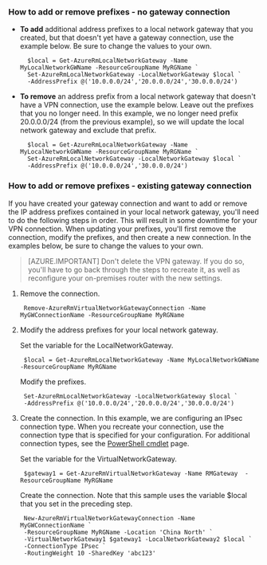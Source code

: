 ### <a name="noconnection"></a>How to add or remove prefixes - no gateway connection
* **To add** additional address prefixes to a local network gateway that you created, but that doesn't yet have a gateway connection, use the example below. Be sure to change the values to your own.
  
        $local = Get-AzureRmLocalNetworkGateway -Name MyLocalNetworkGWName -ResourceGroupName MyRGName `
        Set-AzureRmLocalNetworkGateway -LocalNetworkGateway $local `
        -AddressPrefix @('10.0.0.0/24','20.0.0.0/24','30.0.0.0/24')
* **To remove** an address prefix from a local network gateway that doesn't have a VPN connection, use the example below. Leave out the prefixes that you no longer need. In this example, we no longer need prefix 20.0.0.0/24 (from the previous example), so we will update the local network gateway and exclude that prefix.
  
        $local = Get-AzureRmLocalNetworkGateway -Name MyLocalNetworkGWName -ResourceGroupName MyRGName `
        Set-AzureRmLocalNetworkGateway -LocalNetworkGateway $local `
        -AddressPrefix @('10.0.0.0/24','30.0.0.0/24')

### <a name="withconnection"></a>How to add or remove prefixes - existing gateway connection
If you have created your gateway connection and want to add or remove the IP address prefixes contained in your local network gateway, you'll need to do the following steps in order. This will result in some downtime for your VPN connection. When updating your prefixes, you'll first remove the connection, modify the prefixes, and then create a new connection. In the examples below, be sure to change the values to your own.

> [AZURE.IMPORTANT]
> Don't delete the VPN gateway. If you do so, you'll have to go back through the steps to recreate it, as well as reconfigure your on-premises router with the new settings.
> 
> 

1. Remove the connection.
   
        Remove-AzureRmVirtualNetworkGatewayConnection -Name MyGWConnectionName -ResourceGroupName MyRGName
2. Modify the address prefixes for your local network gateway.
   
    Set the variable for the LocalNetworkGateway.
   
        $local = Get-AzureRmLocalNetworkGateway -Name MyLocalNetworkGWName -ResourceGroupName MyRGName
   
    Modify the prefixes.
   
        Set-AzureRmLocalNetworkGateway -LocalNetworkGateway $local `
        -AddressPrefix @('10.0.0.0/24','20.0.0.0/24','30.0.0.0/24')
3. Create the connection. In this example, we are configuring an IPsec connection type. When you recreate your connection, use the connection type that is specified for your configuration. For additional connection types, see the [PowerShell cmdlet](https://msdn.microsoft.com/zh-cn/library/mt603611.aspx) page.
   
     Set the variable for the VirtualNetworkGateway.
   
        $gateway1 = Get-AzureRmVirtualNetworkGateway -Name RMGateway  -ResourceGroupName MyRGName
   
    Create the connection. Note that this sample uses the variable $local that you set in the preceding step.

        New-AzureRmVirtualNetworkGatewayConnection -Name MyGWConnectionName `
        -ResourceGroupName MyRGName -Location 'China North' `
        -VirtualNetworkGateway1 $gateway1 -LocalNetworkGateway2 $local `
        -ConnectionType IPsec `
        -RoutingWeight 10 -SharedKey 'abc123'
